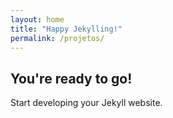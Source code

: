 ```yaml
---
layout: home
title: "Happy Jekylling!"
permalink: /projetos/
---
```


## You're ready to go!

Start developing your Jekyll website.
